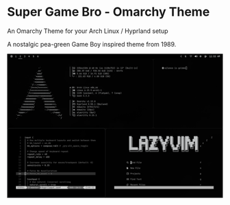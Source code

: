 # Super Game Bro - Omarchy Theme
An Omarchy Theme for your Arch Linux / Hyprland setup

A nostalgic pea-green Game Boy inspired theme from 1989. 

![Felix Omarchy Theme Screenshot](theme.png)
